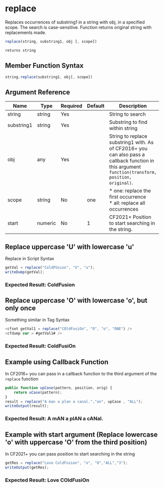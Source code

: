 # replace

Replaces occurrences of substring1 in a string with obj, in a specified scope. The search is case-sensitive. Function returns original string with replacements made.

```javascript
replace(string, substring1, obj [, scope])
```

```javascript
returns string
```

## Member Function Syntax

```javascript
string.replace(substring1, obj[, scope])
```

## Argument Reference

| Name | Type | Required | Default | Description |
| --- | --- | --- | --- | --- |
| string | string | Yes |  | String to search |
| substring1 | string | Yes |  | Substring to find within string |
| obj | any | Yes |  | String to replace substring1 with. As of CF2016+ you can also pass a callback function in this argument `function(transform, position, original)`. |
| scope | string | No | one | * one: replace the first occurrence<br /> * all: replace all occurrences |
| start | numeric | No | 1 | CF2021+ Position to start searching in the string. |

## Replace uppercase 'U' with lowercase 'u'

Replace in Script Syntax

```javascript
getVal = replace("ColdFUsion", "U", "u");
writeDump(getVal);
```

### Expected Result: ColdFusion

## Replace uppercase 'O' with lowercase 'o', but only once

Something similar in Tag Syntax

```javascript
<cfset getVal1 = replace("COldFusiOn", "O", "o", "ONE") />
<cfdump var = #getVal1# />
```

### Expected Result: ColdFusiOn

## Example using Callback Function

In CF2016+ you can pass in a callback function to the third argument of the `replace` function

```javascript
public function upCase(pattern, position, orig) {
    return uCase(pattern);
}
result = replace("A man a plan a canal.","an", upCase , "ALL");
writeOutput(result);
```

### Expected Result: A mAN a plAN a cANal.

## Example with start argument (Replace lowercase 'o' with uppercase 'O' from the third position)

In CF2021+ you can pass position to start searching in the string

```javascript
getRes = replace("Love ColdFusion", "o", "O","ALL","3");
writeOutput(getRes);
```

### Expected Result: Love COldFusiOn
